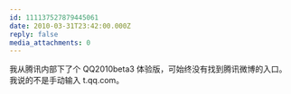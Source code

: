 ```yaml
---
id: 111137527879445061
date: 2010-03-31T23:42:00.000Z
reply: false
media_attachments: 0
---
```


我从腾讯内部下了个 QQ2010beta3 体验版，可始终没有找到腾讯微博的入口。我说的不是手动输入 t.qq.com。 ​​​​

